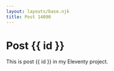 ```yaml
---
layout: layouts/base.njk
title: Post 14090
---
```


# Post {{ id }}

This is post {{ id }} in my Eleventy project.
